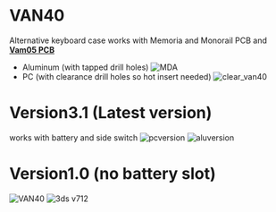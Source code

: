 # VAN40
Alternative keyboard case works with Memoria and Monorail PCB and **[Vam05 PCB](https://github.com/Gasiro/vam05_PCB)**

- Aluminum (with tapped drill holes)
![MDA](https://github.com/user-attachments/assets/16d3830c-02ab-4780-b57f-f8d2f6dc5c73)
- PC (with clearance drill holes so hot insert needed)
![clear_van40](https://github.com/user-attachments/assets/412d8054-8d83-4a12-a063-9d29db8eb9f2)

# Version3.1 (Latest version)
works with battery and side switch
![pcversion](https://github.com/user-attachments/assets/83b9e65e-a6a7-4235-a278-530ea7e86b9c)
![aluversion](https://github.com/user-attachments/assets/7478dc77-ccf0-4d15-8e89-6eed27fe1054)

# Version1.0 (no battery slot)
![VAN40](https://github.com/user-attachments/assets/12210bb6-970c-4954-ae55-ad2d379ec94b)
![3ds v712](https://github.com/user-attachments/assets/6a671490-eec6-490d-973e-f968e55c6d02)
